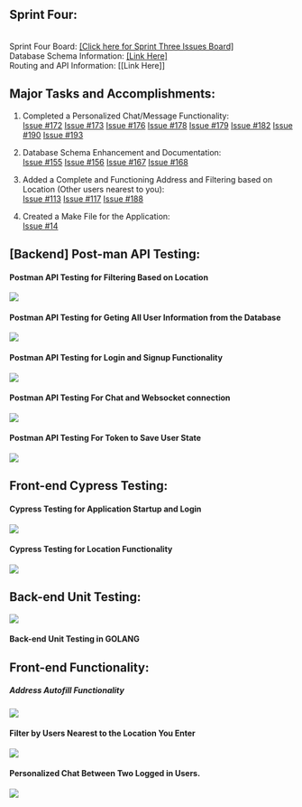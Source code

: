 ## Sprint Four:
\
Sprint Four Board:  [[Click here for Sprint Three Issues Board]](https://github.com/users/ReechaKhanal/projects/13/views/1)\
Database Schema Information:  [[Link Here]](https://github.com/ReechaKhanal/RoommateSearch/wiki/Database)\
Routing and API Information:  [[Link Here]]

## Major Tasks and Accomplishments: 

1. Completed a Personalized Chat/Message Functionality:\
  [Issue #172](https://github.com/ReechaKhanal/RoommateSearch/issues/172)
  [Issue #173](https://github.com/ReechaKhanal/RoommateSearch/issues/173)
  [Issue #176](https://github.com/ReechaKhanal/RoommateSearch/issues/176)
  [Issue #178](https://github.com/ReechaKhanal/RoommateSearch/issues/178)
  [Issue #179](https://github.com/ReechaKhanal/RoommateSearch/issues/179)
  [Issue #182](https://github.com/ReechaKhanal/RoommateSearch/issues/182)
  [Issue #190](https://github.com/ReechaKhanal/RoommateSearch/issues/190)
  [Issue #193](https://github.com/ReechaKhanal/RoommateSearch/issues/193)
      
2. Database Schema Enhancement and Documentation:\
  [Issue #155](https://github.com/ReechaKhanal/RoommateSearch/issues/155)
  [Issue #156](https://github.com/ReechaKhanal/RoommateSearch/issues/156)
  [Issue #167](https://github.com/ReechaKhanal/RoommateSearch/issues/167)
  [Issue #168](https://github.com/ReechaKhanal/RoommateSearch/issues/168)
    
3. Added a Complete and Functioning Address and Filtering based on Location (Other users nearest to you):\
[Issue #113](https://github.com/ReechaKhanal/RoommateSearch/issues/113)
[Issue #117](https://github.com/ReechaKhanal/RoommateSearch/issues/117)
[Issue #188](https://github.com/ReechaKhanal/RoommateSearch/issues/188)
 
4. Created a Make File for the Application:\
[Issue #14](https://github.com/ReechaKhanal/RoommateSearch/issues/14)

## [Backend] Post-man API Testing:

#### Postman API Testing for Filtering Based on Location
![](./Images/Postman_GetFilteredUser.gif)

#### Postman API Testing for Geting All User Information from the Database
![](./Images/Postman-API-backend_GetAllUserInfo.gif)

#### Postman API Testing for Login and Signup Functionality
![](./Images/Postman_SignUp_Login.gif)

#### Postman API Testing For Chat and Websocket connection
![](./Images/Postman_WS_Chat.gif)

#### Postman API Testing For Token to Save User State
![](./Images/Postman_session_token.gif)


## Front-end Cypress Testing:
#### Cypress Testing for Application Startup and Login
![](./Images/Cypress-Test-Startup.gif)

#### Cypress Testing for Location Functionality
![](./Images/Cypress-Location-Functionality.gif)


## Back-end Unit Testing:
![](./Images/go_test.gif)

#### Back-end Unit Testing in GOLANG

## Front-end Functionality:
##### Address Autofill Functionality
![](./Images/address_autofill.gif)

#### Filter by Users Nearest to the Location You Enter
![](./Images/filter_location.gif)

#### Personalized Chat Between Two Logged in Users.
![](./Images/Cypress-Test-Chat.gif)
